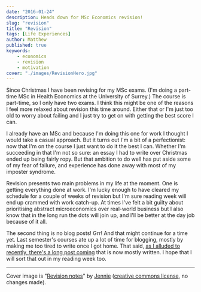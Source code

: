 ```yaml
---
date: "2016-01-24"
description: Heads down for MSc Economics revision!
slug: "revision" 
title: "Revision"
tags: [Life Experiences]
author: Matthew
published: true
keywords:
    - economics
    - revision
    - motivation
cover: "./images/RevisionHero.jpg"
---
```


Since Christmas I have been revising for my MSc exams. (I'm doing a part-time MSc in Health Economics at the University of Surrey.) The course is part-time, so I only have two exams. I think this might be one of the reasons I feel more relaxed about revision this time around. Either that or I'm just too old to worry about failing and I just try to get on with getting the best score I can.

I already have an MSc and because I'm doing this one for work I thought I would take a casual approach. But it turns out I'm a bit of a perfectionist: now that I'm on the course I just want to do it the best I can. Whether I'm succeeding in that I'm not so sure: an essay I had to write over Christmas ended up being fairly ropy. But that ambition to do well has put aside some of my fear of failure, and experience has done away with most of my imposter syndrome.

Revision presents two main problems in my life at the moment. One is getting everything done at work. I'm lucky enough to have cleared my schedule for a couple of weeks of revision but I'm sure reading week will end up crammed with work catch-up. At times I've felt a bit guilty about prioritising abstract microeconomics over real-world business but I also know that in the long run the dots will join up, and I'll be better at the day job because of it all.

The second thing is no blog posts! Grr! And that might continue for a time yet. Last semester's courses ate up a lot of time for blogging, mostly by making me too tired to write once I got home. That said, [as I alluded to recently, there's a long post coming](/the-long-post/) that is now mostly written. I hope that I will sort that out in my reading week too.

---

Cover image is "[Revision notes](https://flic.kr/p/2smj3)" by [Jennie](https://www.flickr.com/photos/girlgeek/) ([creative commons license](https://creativecommons.org/licenses/by-sa/2.0/), no changes made).